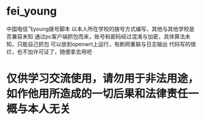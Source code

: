 # fei_young
中国电信飞young拨号脚本
以本人所在学校的拨号方式编写，其他与其他学校是否兼容未知
通过pc客户端抓包而来，账号和密码经过混淆与加密，具体算法未知，只能自己抓包
可以放到openwrt上运行，有断网重联与日志输出
代码写的很烂，也不加许可证了，随便拿去用吧
# 仅供学习交流使用，请勿用于非法用途，如作他用所造成的一切后果和法律责任一概与本人无关
